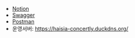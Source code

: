 - [Notion](https://tidy-coaster-20b.notion.site/notion)
- [Swagger](http://haisia-concertly.duckdns.org/)
- [Postman](documents/concertly.postman_collection.json)
- 운영서버: https://haisia-concertly.duckdns.org/
